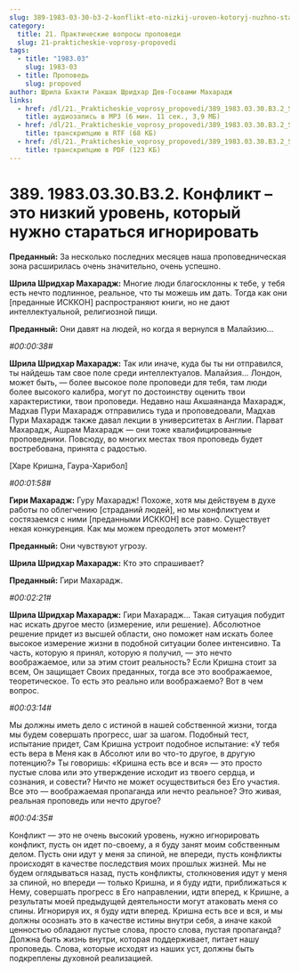 ```yaml
---
slug: 389-1983-03-30-b3-2-konflikt-eto-nizkij-uroven-kotoryj-nuzhno-staratsya-ignorirovat
category:
  title: 21. Практические вопросы проповеди
  slug: 21-prakticheskie-voprosy-propovedi
tags:
  - title: "1983.03"
    slug: 1983-03
  - title: Проповедь
    slug: propoved
author: Шрила Бхакти Ракшак Шридхар Дев-Госвами Махарадж
links:
  - href: /dl/21._Prakticheskie_voprosy_propovedi/389_1983.03.30.B3.2_SridharMj_Konflikt_jeto_nizkij_uroven_kotoryj_nuzhno_staratsja_ignorirovat.mp3
    title: аудиозапись в MP3 (6 мин. 11 сек., 3,9 МБ)
  - href: /dl/21._Prakticheskie_voprosy_propovedi/389_1983.03.30.B3.2_SridharMj_Konflikt_jeto_nizkij_uroven_kotoryj_nuzhno_staratsja_ignorirovat.rtf
    title: транскрипцию в RTF (68 КБ)
  - href: /dl/21._Prakticheskie_voprosy_propovedi/389_1983.03.30.B3.2_SridharMj_Konflikt_jeto_nizkij_uroven_kotoryj_nuzhno_staratsja_ignorirovat.pdf
    title: транскрипцию в PDF (123 КБ)
---
```


# 389. 1983.03.30.B3.2. Конфликт – это низкий уровень, который нужно стараться игнорировать

**Преданный:** За несколько последних месяцев наша проповедническая зона расширилась очень значительно, очень успешно.

**Шрила Шридхар Махарадж:** Многие люди благосклонны к тебе, у тебя есть нечто подлинное, реальное, что ты можешь им дать. Тогда как они [преданные ИСККОН] распространяют книги, но не дают интеллектуальной, религиозной пищи.

**Преданный:** Они давят на людей, но когда я вернулся в Малайзию…

*#00:00:38#*

**Шрила Шридхар Махарадж:** Так или иначе, куда бы ты ни отправился, ты найдешь там свое поле среди интеллектуалов. Малайзия… Лондон, может быть, — более высокое поле проповеди для тебя, там люди более высокого калибра, могут по достоинству оценить твои характеристики, твои проповеди. Недавно наш Акшаянанда Махарадж, Мадхав Пури Махарадж отправились туда и проповедовали, Мадхав Пури Махарадж также давал лекции в университетах в Англии. Парват Махарадж, Ашрам Махарадж — они тоже квалифицированные проповедники. Повсюду, во многих местах твоя проповедь будет востребована, принята с радостью.

[Харе Кришна, Гаура-Харибол]

*#00:01:58#*

**Гири Махарадж:** Гуру Махарадж! Похоже, хотя мы действуем в духе работы по облегчению [страданий людей], но мы конфликтуем и состязаемся с ними [преданными ИСККОН] все равно. Существует некая конкуренция. Как мы можем преодолеть этот момент?

**Преданный:** Они чувствуют угрозу.

**Шрила Шридхар Махарадж:** Кто это спрашивает?

**Преданный:** Гири Махарадж.

*#00:02:21#*

**Шрила Шридхар Махарадж:** Гири Махарадж… Такая ситуация побудит нас искать другое место (измерение, или решение). Абсолютное решение придет из высшей области, оно поможет нам искать более высокое измерение жизни в подобной ситуации более интенсивно. Та часть, которую я принял, которую я получил, — это нечто воображаемое, или за этим стоит реальность? Если Кришна стоит за всем, Он защищает Своих преданных, тогда все это воображаемое, теоретическое. То есть это реально или воображаемо? Вот в чем вопрос.

*#00:03:14#*

Мы должны иметь дело с истиной в нашей собственной жизни, тогда мы будем совершать прогресс, шаг за шагом. Подобный тест, испытание придет, Сам Кришна устроит подобное испытание: «У тебя есть вера в Меня как в Абсолют или во что-то другое, в другую потенцию?» Ты говоришь: «Кришна есть все и вся» — это просто пустые слова или это утверждение исходит из твоего сердца, и сознания, и совести? Ничто не может осуществиться без Его участия. Все это — воображаемая пропаганда или нечто реальное? Это живая, реальная проповедь или нечто другое?

*#00:04:35#*

Конфликт — это не очень высокий уровень, нужно игнорировать конфликт, пусть он идет по-своему, а я буду занят моим собственным делом. Пусть они идут у меня за спиной, не впереди, пусть конфликты происходят в качестве последствия моих прошлых жизней. Мы не будем оглядываться назад, пусть конфликты, столкновения идут у меня за спиной, но впереди — только Кришна, и я буду идти, приближаться к Нему, совершать прогресс в Его направлении, идти вперед, к Кришне, а результаты моей предыдущей деятельности могут атаковать меня со спины. Игнорируя их, я буду идти вперед. Кришна есть все и вся, и мы должны осознать это в качестве истины внутри себя, а иначе какой ценностью обладают пустые слова, просто слова, пустая пропаганда? Должна быть жизнь внутри, которая поддерживает, питает нашу проповедь. Слова, которые исходят из наших уст, должны быть подкреплены духовной реализацией.

